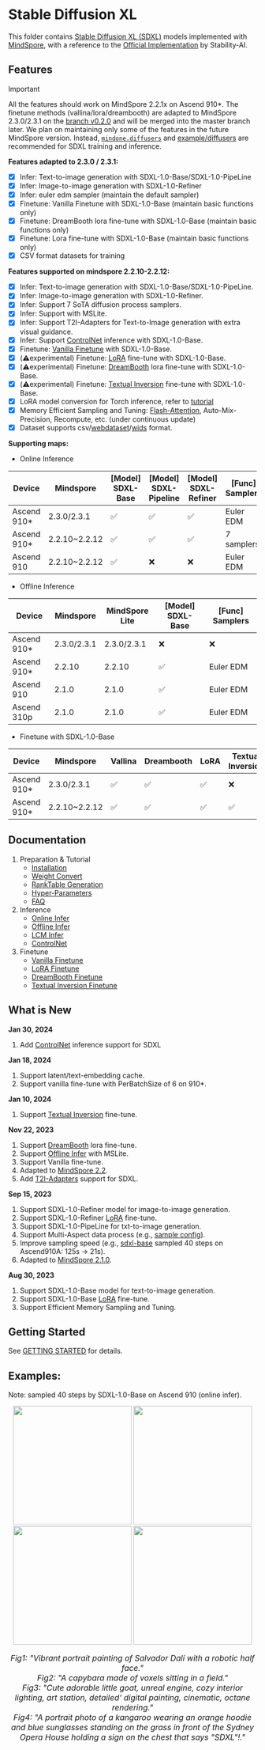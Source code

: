 # Stable Diffusion XL

This folder contains [Stable Diffusion XL (SDXL)](https://arxiv.org/abs/2307.01952) models implemented with [MindSpore](https://www.mindspore.cn/), with a reference to the [Official Implementation](https://github.com/Stability-AI/generative-models) by Stability-AI.

## Features

> [!IMPORTANT]
>
> All the features should work on MindSpore 2.2.1x on Ascend 910*. The finetune methods (vallina/lora/dreambooth) are adapted to MindSpore 2.3.0/2.3.1 on the [branch v0.2.0](https://github.com/mindspore-lab/mindone/tree/v0.2.0) and will be merged into the master branch later. We plan on maintaining only some of the features in the future MindSpore version. Instead, [`mindone.diffusers`](https://github.com/mindspore-lab/mindone/tree/master/mindone/diffusers) and [example/diffusers](https://github.com/mindspore-lab/mindone/tree/master/examples/diffusers) are recommended for SDXL training and inference.


**Features adapted to 2.3.0 / 2.3.1:**

- [x] Infer: Text-to-image generation with SDXL-1.0-Base/SDXL-1.0-PipeLine
- [x] Infer: Image-to-image generation with SDXL-1.0-Refiner
- [x] Infer: euler edm sampler (maintain the default sampler)
- [x] Finetune: Vanilla Finetune with SDXL-1.0-Base (maintain basic functions only)
- [x] Finetune: DreamBooth lora fine-tune with SDXL-1.0-Base  (maintain basic functions only)
- [x] Finetune: Lora fine-tune with SDXL-1.0-Base (maintain basic functions only)
- [x] CSV format datasets for training

**Features supported on mindspore 2.2.10-2.2.12:**

- [x] Infer: Text-to-image generation with SDXL-1.0-Base/SDXL-1.0-PipeLine.
- [x] Infer: Image-to-image generation with SDXL-1.0-Refiner.
- [x] Infer: Support 7 SoTA diffusion process samplers.
- [x] Infer: Support with MSLite.
- [x] Infer: Support T2I-Adapters for Text-to-Image generation with extra visual guidance.
- [x] Infer: Support [ControlNet](https://arxiv.org/abs/2302.05543) inference with SDXL-1.0-Base.
- [x] Finetune: [Vanilla Finetune](./docs/vanilla_finetune.md) with SDXL-1.0-Base.
- [x] (⚠️experimental) Finetune: [LoRA](https://arxiv.org/abs/2106.09685) fine-tune with SDXL-1.0-Base.
- [x] (⚠️experimental) Finetune: [DreamBooth](https://arxiv.org/abs/2208.12242) lora fine-tune with SDXL-1.0-Base.
- [x] (⚠️experimental) Finetune: [Textual Inversion](https://arxiv.org/abs/2208.01618) fine-tune with SDXL-1.0-Base.
- [x] LoRA model conversion for Torch inference, refer to [tutorial](tools/lora_conversion/README_CN.md)
- [x] Memory Efficient Sampling and Tuning: [Flash-Attention](https://arxiv.org/abs/2205.14135), Auto-Mix-Precision, Recompute, etc. (under continuous update)
- [x] Dataset supports csv/[webdataset](https://github.com/webdataset/webdataset/)/[wids](https://github.com/webdataset/webdataset?tab=readme-ov-file#the-wids-library-for-indexed-webdatasets) format.

**Supporting maps:**

* Online Inference

| Device      | Mindspore     | [Model] SDXL-Base | [Model] SDXL-Pipeline | [Model] SDXL-Refiner | [Func] Samplers | [Func] Flash Attn |
| ----------- | ------------- | ----------------- | --------------------- | -------------------- | --------------- | ----------------- |
| Ascend 910* | 2.3.0/2.3.1   | ✅                 | ✅                     | ✅                    | Euler EDM       | ✅                 |
| Ascend 910* | 2.2.10~2.2.12 | ✅                 | ✅                     | ✅                    | 7 samplers      | ✅                 |
| Ascend 910  | 2.2.10~2.2.12 | ✅                 | ❌                     | ❌                    | Euler EDM       | ✅                 |

* Offline Inference

| Device      | Mindspore   | MindSpore Lite | [Model] SDXL-Base | [Func] Samplers |
| ----------- | ----------- | -------------- | ----------------- | --------------- |
| Ascend 910* | 2.3.0/2.3.1 | 2.3.0/2.3.1    | ❌                 | ❌               |
| Ascend 910* | 2.2.10      | 2.2.10         | ✅                 | Euler EDM       |
| Ascend 910  | 2.1.0       | 2.1.0          | ✅                 | Euler EDM       |
| Ascend 310p | 2.1.0       | 2.1.0          | ✅                 | Euler EDM       |

* Finetune with SDXL-1.0-Base

| Device      | Mindspore     | Vallina | Dreambooth | LoRA | Textual Inversion | ControlNet |
| ----------- | ------------- | ------- | ---------- | ---- | ----------------- | ---------- |
| Ascend 910* | 2.3.0/2.3.1   | ✅       | ✅          | ✅    | ❌                 | ❌          |
| Ascend 910* | 2.2.10~2.2.12 | ✅       | ✅          | ✅    | ✅                 | ✅          |

## Documentation

1. Preparation & Tutorial
   - [Installation](./docs/installation.md)
   - [Weight Convert](./docs/weight_convertion.md)
   - [RankTable Generation](./tools/rank_table_generation/README.md)
   - [Hyper-Parameters](./docs/hyper_parameters.md)
   - [FAQ](./docs/faq_cn.md)
2. Inference
    - [Online Infer](./docs/inference.md)
    - [Offline Infer](./offline_inference/README.md)
    - [LCM Infer](./docs/inference_lcm.md)
    - [ControlNet](./docs/controlnet.md)
3. Finetune
    - [Vanilla Finetune](./docs/vanilla_finetune.md)
    - [LoRA Finetune](./docs/lora_finetune.md)
    - [DreamBooth Finetune](./docs/dreambooth_finetune.md)
    - [Textual Inversion Finetune](./docs/textual_inversion_finetune.md)

## What is New

**Jan 30, 2024**

1. Add [ControlNet](./docs/controlnet.md) inference support for SDXL

**Jan 18, 2024**

1. Support latent/text-embedding cache.
2. Support vanilla fine-tune with PerBatchSize of 6 on 910*.

**Jan 10, 2024**
1. Support [Textual Inversion](https://arxiv.org/abs/2208.01618) fine-tune.

**Nov 22, 2023**
1. Support [DreamBooth](https://arxiv.org/abs/2208.12242) lora fine-tune.
2. Support [Offline Infer](./offline_inference/README.md) with MSLite.
3. Support Vanilla fine-tune.
4. Adapted to [MindSpore 2.2](https://www.mindspore.cn/install).
5. Add [T2I-Adapters](../t2i_adapter/README.md) support for SDXL.

**Sep 15, 2023**
1. Support SDXL-1.0-Refiner model for image-to-image generation.
2. Support SDXL-1.0-Refiner [LoRA](https://arxiv.org/abs/2106.09685) fine-tune.
3. Support SDXL-1.0-PipeLine for txt-to-image generation.
4. Support Multi-Aspect data process (e.g., [sample config](./configs/training/sd_xl_base_finetune_multi_aspect.yaml)).
5. Improve sampling speed (e.g., [sdxl-base](./configs/inference/sd_xl_base.yaml) sampled 40 steps on Ascend910A: 125s -> 21s).
6. Adapted to [MindSpore 2.1.0](https://www.mindspore.cn/install).

**Aug 30, 2023**
1. Support SDXL-1.0-Base model for text-to-image generation.
2. Support SDXL-1.0-Base [LoRA](https://arxiv.org/abs/2106.09685) fine-tune.
3. Support Efficient Memory Sampling and Tuning.

## Getting Started

See [GETTING STARTED](./docs/GETTING_STARTED.md) for details.

## Examples:

Note: sampled 40 steps by SDXL-1.0-Base on Ascend 910 (online infer).

<div align="center">
<img src="https://github.com/mindspore-lab/mindone/assets/20476835/68d132e1-a954-418d-8cb8-5be4d8162342" width="240" />
<img src="https://github.com/mindspore-lab/mindone/assets/20476835/9f0d0d2a-2ff5-4c9b-a0d0-1c744762ee92" width="240" />
<img src="https://github.com/mindspore-lab/mindone/assets/20476835/dbaf0c77-d8d3-4457-b03c-82c3e4c1ba1d" width="240" />
<img src="https://github.com/mindspore-lab/mindone/assets/20476835/f52168ef-53aa-4ee9-9f17-6889f10e0afb" width="240" />
</div>
<p align="center">
<font size=3>
<em> Fig1: "Vibrant portrait painting of Salvador Dalí with a robotic half face." </em> <br>
<em> Fig2: "A capybara made of voxels sitting in a field." </em> <br>
<em> Fig3: "Cute adorable little goat, unreal engine, cozy interior lighting, art station, detailed’ digital painting, cinematic, octane rendering." </em> <br>
<em> Fig4: "A portrait photo of a kangaroo wearing an orange hoodie and blue sunglasses standing on the grass in front of the Sydney Opera House holding a sign on the chest that says "SDXL"!." </em> <br>
</font>
</p>
<br>
